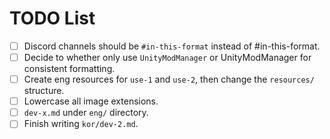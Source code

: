 # TODO List

- [ ] Discord channels should be `#in-this-format` instead of #in-this-format.
- [ ] Decide to whether only use `UnityModManager` or UnityModManager for consistent formatting.
- [ ] Create eng resources for `use-1` and `use-2`, then change the `resources/` structure.
- [ ] Lowercase all image extensions.
- [ ] `dev-x.md` under `eng/` directory.
- [ ] Finish writing `kor/dev-2.md`.